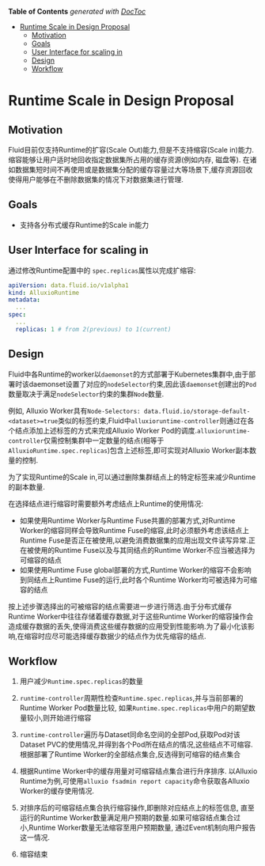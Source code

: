 <!-- START doctoc generated TOC please keep comment here to allow auto update -->
<!-- DON'T EDIT THIS SECTION, INSTEAD RE-RUN doctoc TO UPDATE -->
**Table of Contents**  *generated with [DocToc](https://github.com/thlorenz/doctoc)*

- [Runtime Scale in Design Proposal](#runtime-scale-in-design-proposal)
  - [Motivation](#motivation)
  - [Goals](#goals)
  - [User Interface for scaling in](#user-interface-for-scaling-in)
  - [Design](#design)
  - [Workflow](#workflow)

<!-- END doctoc generated TOC please keep comment here to allow auto update -->

# Runtime Scale in Design Proposal

## Motivation
Fluid目前仅支持Runtime的扩容(Scale Out)能力,但是不支持缩容(Scale in)能力.缩容能够让用户适时地回收指定数据集所占用的缓存资源(例如内存, 磁盘等). 在诸如数据集短时间不再使用或是数据集分配的缓存容量过大等场景下,缓存资源回收使得用户能够在不删除数据集的情况下对数据集进行管理.

## Goals
- 支持各分布式缓存Runtime的Scale in能力

## User Interface for scaling in

通过修改Runtime配置中的 `spec.replicas`属性以完成扩缩容:
```yaml
apiVersion: data.fluid.io/v1alpha1
kind: AlluxioRuntime
metadata:
  ...
spec:
  ...
  replicas: 1 # from 2(previous) to 1(current)
```

## Design

Fluid中各Runtime的worker以`daemonset`的方式部署于Kubernetes集群中,由于部署时该daemonset设置了对应的`nodeSelector`约束,因此该`daemonset`创建出的`Pod`数量取决于满足`nodeSelector`约束的集群`Node`数量.

例如, Alluxio Worker具有`Node-Selectors: data.fluid.io/storage-default-<dataset>=true`类似的标签约束,Fluid中`alluxioruntime-controller`则通过在各个结点添加上述标签的方式来完成Alluxio Worker Pod的调度.`alluxioruntime-controller`仅需控制集群中一定数量的结点(相等于`AlluxioRuntime.spec.replicas`)包含上述标签,即可实现对Alluxio Worker副本数量的控制.

为了实现Runtime的Scale in,可以通过删除集群结点上的特定标签来减少Runtime的副本数量.

在选择结点进行缩容时需要额外考虑结点上Runtime的使用情况:
- 如果使用Runtime Worker与Runtime Fuse共置的部署方式,对Runtime Worker的缩容同样会导致Runtime Fuse的缩容,此时必须额外考虑该结点上Runtime Fuse是否正在被使用,以避免消费数据集的应用出现文件读写异常.正在被使用的Runtime Fuse以及与其同结点的Runtime Worker不应当被选择为可缩容的结点
- 如果使用Runtime Fuse global部署的方式,Runtime Worker的缩容不会影响到同结点上Runtime Fuse的运行,此时各个Runtime Worker均可被选择为可缩容的结点

按上述步骤选择出的可被缩容的结点需要进一步进行筛选.由于分布式缓存Runtime Worker中往往存储着缓存数据,对于这些Runtime Worker的缩容操作会造成缓存数据的丢失,使得消费这些缓存数据的应用受到性能影响.为了最小化该影响,在缩容时应尽可能选择缓存数据少的结点作为优先缩容的结点.

## Workflow

1. 用户减少`Runtime.spec.replicas`的数量

2. `runtime-controller`周期性检查`Runtime.spec.replicas`,并与当前部署的Runtime Worker Pod数量比较, 如果`Runtime.spec.replicas`中用户的期望数量较小,则开始进行缩容

3. `runtime-controller`遍历与Dataset同命名空间的全部Pod,获取Pod对该Dataset PVC的使用情况,并得到各个Pod所在结点的情况,这些结点不可缩容.根据部署了Runtime Worker的全部结点集合,反选得到可缩容的结点集合

4. 根据Runtime Worker中的缓存用量对可缩容结点集合进行升序排序. 以Alluxio Runtime为例,可使用`alluxio fsadmin report capacity`命令获取各Alluxio Worker的缓存使用情况.

5. 对排序后的可缩容结点集合执行缩容操作,即删除对应结点上的标签信息, 直至运行的Runtime Worker数量满足用户预期的数量.如果可缩容结点集合过小,Runtime Worker数量无法缩容至用户预期数量, 通过Event机制向用户报告这一情况.

6. 缩容结束